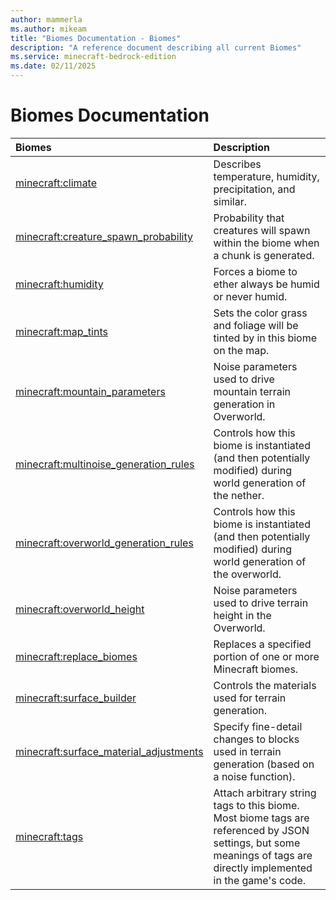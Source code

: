 ```yaml
---
author: mammerla
ms.author: mikeam
title: "Biomes Documentation - Biomes"
description: "A reference document describing all current Biomes"
ms.service: minecraft-bedrock-edition
ms.date: 02/11/2025 
---
```


# Biomes Documentation

| Biomes | Description |
|:-----|:----------|
| [minecraft:climate](Components/minecraftBiomes_climate.md)| Describes temperature, humidity, precipitation, and similar. |
| [minecraft:creature_spawn_probability](Components/minecraftBiomes_creature_spawn_probability.md)| Probability that creatures will spawn within the biome when a chunk is generated. |
| [minecraft:humidity](Components/minecraftBiomes_humidity.md)| Forces a biome to ether always be humid or never humid. |
| [minecraft:map_tints](Components/minecraftBiomes_map_tints.md)| Sets the color grass and foliage will be tinted by in this biome on the map. |
| [minecraft:mountain_parameters](Components/minecraftBiomes_mountain_parameters.md)| Noise parameters used to drive mountain terrain generation in Overworld. |
| [minecraft:multinoise_generation_rules](Components/minecraftBiomes_multinoise_generation_rules.md)| Controls how this biome is instantiated (and then potentially modified) during world generation of the nether. |
| [minecraft:overworld_generation_rules](Components/minecraftBiomes_overworld_generation_rules.md)| Controls how this biome is instantiated (and then potentially modified) during world generation of the overworld. |
| [minecraft:overworld_height](Components/minecraftBiomes_overworld_height.md)| Noise parameters used to drive terrain height in the Overworld. |
| [minecraft:replace_biomes](Components/minecraftBiomes_replace_biomes.md)| Replaces a specified portion of one or more Minecraft biomes. |
| [minecraft:surface_builder](Components/minecraftBiomes_surface_builder.md)| Controls the materials used for terrain generation. |
| [minecraft:surface_material_adjustments](Components/minecraftBiomes_surface_material_adjustments.md)| Specify fine-detail changes to blocks used in terrain generation (based on a noise function). |
| [minecraft:tags](Components/minecraftBiomes_tags.md)| Attach arbitrary string tags to this biome.<br>Most biome tags are referenced by JSON settings, but some meanings of tags are directly implemented in the game's code. |